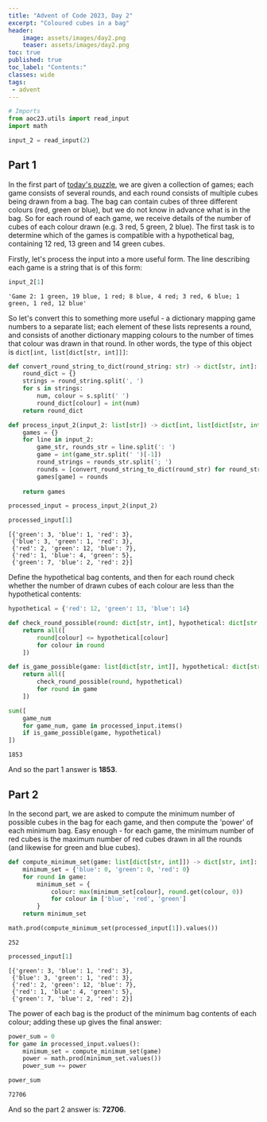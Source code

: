 ```yaml
---
title: "Advent of Code 2023, Day 2"
excerpt: "Coloured cubes in a bag"
header:
    image: assets/images/day2.png
    teaser: assets/images/day2.png
toc: true
published: true
toc_label: "Contents:"
classes: wide
tags:
 - advent
---
```



```python
# Imports
from aoc23.utils import read_input
import math
```


```python
input_2 = read_input(2)
```

## Part 1

In the first part of [today's puzzle](https://adventofcode.com/2023/day/2), we are given a collection of games; each game consists of several rounds, and each round consists of multiple cubes being drawn from a bag. The bag can contain cubes of three different colours (red, green or blue), but we do not know in advance what is in the bag. So for each round of each game, we receive details of the number of cubes of each colour drawn (e.g. 3 red, 5 green, 2 blue). The first task is to determine which of the games is compatible with a hypothetical bag, containing 12 red, 13 green and 14 green cubes.

Firstly, let's process the input into a more useful form. The line describing each game is a string that is of this form:


```python
input_2[1]
```




    'Game 2: 1 green, 19 blue, 1 red; 8 blue, 4 red; 3 red, 6 blue; 1 green, 1 red, 12 blue'



So let's convert this to something more useful - a dictionary mapping game numbers to a separate list; each element of these lists represents a round, and consists of another dictionary mapping colours to the number of times that colour was drawn in that round. In other words, the type of this object is `dict[int, list[dict[str, int]]]`:


```python
def convert_round_string_to_dict(round_string: str) -> dict[str, int]:
    round_dict = {}
    strings = round_string.split(', ')
    for s in strings:
        num, colour = s.split(' ')
        round_dict[colour] = int(num)
    return round_dict
```


```python
def process_input_2(input_2: list[str]) -> dict[int, list[dict[str, int]]]:
    games = {}
    for line in input_2:
        game_str, rounds_str = line.split(': ')
        game = int(game_str.split(' ')[-1])
        round_strings = rounds_str.split('; ')
        rounds = [convert_round_string_to_dict(round_str) for round_str in round_strings]
        games[game] = rounds
    
    return games
```


```python
processed_input = process_input_2(input_2)
```


```python
processed_input[1]
```




    [{'green': 3, 'blue': 1, 'red': 3},
     {'blue': 3, 'green': 1, 'red': 3},
     {'red': 2, 'green': 12, 'blue': 7},
     {'red': 1, 'blue': 4, 'green': 5},
     {'green': 7, 'blue': 2, 'red': 2}]



Define the hypothetical bag contents, and then for each round check whether the number of drawn cubes of each colour are less than the hypothetical contents:


```python
hypothetical = {'red': 12, 'green': 13, 'blue': 14}
```


```python
def check_round_possible(round: dict[str, int], hypothetical: dict[str, int]) -> bool:
    return all([
        round[colour] <= hypothetical[colour] 
        for colour in round
    ])
```


```python
def is_game_possible(game: list[dict[str, int]], hypothetical: dict[str, int]) -> bool:
    return all([
        check_round_possible(round, hypothetical) 
        for round in game
    ])
```


```python
sum([
    game_num 
    for game_num, game in processed_input.items()
    if is_game_possible(game, hypothetical)
])
```




    1853



And so the part 1 answer is __1853__.

## Part 2

In the second part, we are asked to compute the minimum number of possible cubes in the bag for each game, and then compute the 'power' of each minimum bag. Easy enough - for each game, the minimum number of red cubes is the maximum number of red cubes drawn in all the rounds (and likewise for green and blue cubes).


```python
def compute_minimum_set(game: list[dict[str, int]]) -> dict[str, int]:
    minimum_set = {'blue': 0, 'green': 0, 'red': 0}
    for round in game:
        minimum_set = {
            colour: max(minimum_set[colour], round.get(colour, 0))
            for colour in ['blue', 'red', 'green']
        }
    return minimum_set
```


```python
math.prod(compute_minimum_set(processed_input[1]).values())
```




    252




```python
processed_input[1]
```




    [{'green': 3, 'blue': 1, 'red': 3},
     {'blue': 3, 'green': 1, 'red': 3},
     {'red': 2, 'green': 12, 'blue': 7},
     {'red': 1, 'blue': 4, 'green': 5},
     {'green': 7, 'blue': 2, 'red': 2}]



The power of each bag is the product of the minimum bag contents of each colour; adding these up gives the final answer:


```python
power_sum = 0
for game in processed_input.values():
    minimum_set = compute_minimum_set(game)
    power = math.prod(minimum_set.values())
    power_sum += power
```


```python
power_sum
```




    72706



And so the part 2 answer is: __72706__.
